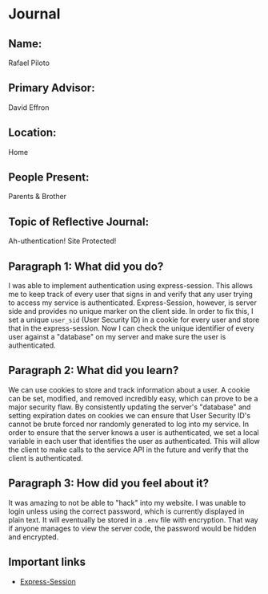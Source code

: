 # Journal

## Name:
Rafael Piloto

## Primary Advisor: 
David Effron

## Location:
Home

## People Present:
Parents & Brother

## Topic of Reflective Journal:
Ah-uthentication! Site Protected!

## Paragraph 1: What did you do?
I was able to implement authentication using express-session. This allows me to keep track of every user that signs in
and verify that any user trying to access my service is authenticated. Express-Session, however, is server side and provides
no unique marker on the client side. In order to fix this, I set a unique `user_sid` (User Security ID) in a cookie for every user
and store that in the express-session. Now I can check the unique identifier of every user against a "database" on my server and make sure the user is authenticated. 

## Paragraph 2: What did you learn?
We can use cookies to store and track information about a user. A cookie can be set, modified, and removed incredibly easy, which can prove to be a major security flaw. By consistently updating the server's "database" and setting expiration dates on cookies we can ensure that User Security ID's cannot be brute forced nor randomly generated to log into my service. In order to ensure that the server knows a user is authenticated, we set a local variable in each user that identifies the user as authenticated. This will allow the client to make calls to the service API in the future and verify that the client is authenticated. 

## Paragraph 3: How did you feel about it?
It was amazing to not be able to "hack" into my website. I was unable to login unless using the correct password, which is currently displayed in plain text. It will eventually be stored in a `.env` file with encryption. That way if anyone manages to view the server code, the password would be hidden and encrypted.    

## Important links
* [Express-Session](https://www.tutorialspoint.com/expressjs/expressjs_sessions.htm)